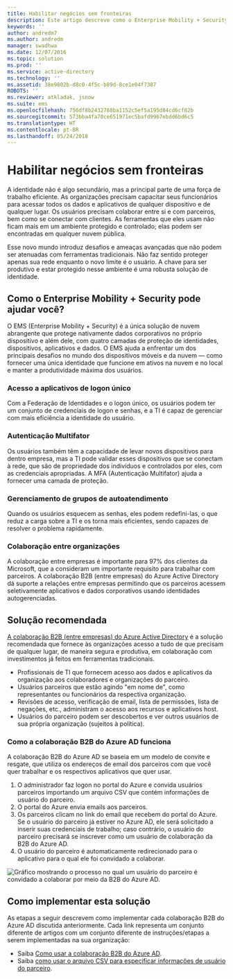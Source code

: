 ```yaml
---
title: Habilitar negócios sem fronteiras
description: Este artigo descreve como o Enterprise Mobility + Security pode ser usado para fornecer uma única identidade que funcione em ativos na nuvem e no local, além de manter a produtividade máxima dos usuários aproveitando as ferramentas do Azure Active Directory.
keywords: ''
author: andredm7
ms.author: andredm
manager: swadhwa
ms.date: 12/07/2016
ms.topic: solution
ms.prod: ''
ms.service: active-directory
ms.technology: ''
ms.assetid: 38e9802b-d8c0-4f5c-b89d-8ce1e04f7387
ROBOTS: ''
ms.reviewer: atkladak, jsnow
ms.suite: ems
ms.openlocfilehash: 756df8b2432788ba1152c5ef5a195d84cd6cf82b
ms.sourcegitcommit: 573bba4fa70ce651971ec5bafd9967ebdd6bd6c5
ms.translationtype: HT
ms.contentlocale: pt-BR
ms.lasthandoff: 05/24/2018
---
```

# <a name="enable-business-without-borders"></a>Habilitar negócios sem fronteiras
A identidade não é algo secundário, mas a principal parte de uma força de trabalho eficiente. As organizações precisam capacitar seus funcionários para acessar todos os dados e aplicativos de qualquer dispositivo e de qualquer lugar. Os usuários precisam colaborar entre si e com parceiros, bem como se conectar com clientes. As ferramentas que eles usam não ficam mais em um ambiente protegido e controlado; elas podem ser encontradas em qualquer nuvem pública.

Esse novo mundo introduz desafios e ameaças avançadas que não podem ser atenuadas com ferramentas tradicionais. Não faz sentido proteger apenas sua rede enquanto o novo limite é o usuário. A chave para ser produtivo e estar protegido nesse ambiente é uma robusta solução de identidade.

## <a name="how-can-enterprise-mobility--security-help-you"></a>Como o Enterprise Mobility + Security pode ajudar você?
O EMS (Enterprise Mobility + Security) é a única solução de nuvem abrangente que protege nativamente dados corporativos no próprio dispositivo e além dele, com quatro camadas de proteção de identidades, dispositivos, aplicativos e dados. O EMS ajuda a enfrentar um dos principais desafios no mundo dos dispositivos móveis e da nuvem — como fornecer uma única identidade que funcione em ativos na nuvem e no local e manter a produtividade máxima dos usuários.

### <a name="access-to-single-sign-on-applications"></a>Acesso a aplicativos de logon único
Com a Federação de Identidades e o logon único, os usuários podem ter um conjunto de credenciais de logon e senhas, e a TI é capaz de gerenciar com mais eficiência a identidade do usuário.
### <a name="multi-factor-authentication"></a>Autenticação Multifator
Os usuários também têm a capacidade de levar novos dispositivos para dentro empresa, mas a TI pode validar esses dispositivos que se conectam à rede, que são de propriedade dos indivíduos e controlados por eles, com as credenciais apropriadas. A MFA (Autenticação Multifator) ajuda a fornecer uma camada de proteção.
### <a name="self-service-group-management"></a>Gerenciamento de grupos de autoatendimento
Quando os usuários esquecem as senhas, eles podem redefini-las, o que reduz a carga sobre a TI e os torna mais eficientes, sendo capazes de resolver o problema rapidamente.
### <a name="cross-organization-collaboration"></a>Colaboração entre organizações
A colaboração entre empresas é importante para 97% dos clientes da Microsoft, que a consideram um importante requisito para trabalhar com parceiros. A colaboração B2B (entre empresas) do Azure Active Directory dá suporte a relações entre empresas permitindo que os parceiros acessem seletivamente aplicativos e dados corporativos usando identidades autogerenciadas.

## <a name="recommended-solution"></a>Solução recomendada
[A colaboração B2B (entre empresas) do Azure Active Directory](https://azure.microsoft.com/documentation/articles/active-directory-b2b-what-is-azure-ad-b2b/) é a solução recomendada que fornece às organizações acesso a tudo de que precisam de qualquer lugar, de maneira segura e produtiva, em colaboração com investimentos já feitos em ferramentas tradicionais.
- Profissionais de TI que fornecem acesso aos dados e aplicativos da organização aos colaboradores e organizações do parceiro.
- Usuários parceiros que estão agindo "em nome de", como representantes ou funcionários da respectiva organização.
- Revisões de acesso, verificação de email, lista de permissões, lista de negações, etc., administram o acesso aos recursos e aplicativos host.
- Usuários do parceiro podem ser descobertos e ver outros usuários de sua própria organização (sujeitos à política).

### <a name="how-azure-ad-b2b-collaboration-works"></a>Como a colaboração B2B do Azure AD funciona

A colaboração B2B do Azure AD se baseia em um modelo de convite e resgate, que utiliza os endereços de email dos parceiros com que você quer trabalhar e os respectivos aplicativos que quer usar.

1. O administrador faz logon no portal do Azure e convida usuários parceiros importando um arquivo CSV que contém informações de usuário do parceiro.
2. O portal do Azure envia emails aos parceiros.
3. Os parceiros clicam no link do email que recebem do portal do Azure. Se o usuário do parceiro já estiver no Azure AD, ele será solicitado a inserir suas credenciais de trabalho; caso contrário, o usuário do parceiro precisará se inscrever como um usuário de colaboração da B2B do Azure AD.
4. O usuário do parceiro é automaticamente redirecionado para o aplicativo para o qual ele foi convidado a colaborar.

![Gráfico mostrando o processo no qual um usuário do parceiro é convidado a colaborar por meio da B2B do Azure AD.](./media/enable-business-without-borders/enable-business-without-borders-fig1.png)

## <a name="how-to-implement-this-solution"></a>Como implementar esta solução
As etapas a seguir descrevem como implementar cada colaboração B2B do Azure AD discutida anteriormente. Cada link representa um conjunto diferente de artigos com um conjunto diferente de instruções/etapas a serem implementadas na sua organização:
- Saiba [Como usar a colaboração B2B do Azure AD](https://azure.microsoft.com/documentation/articles/active-directory-b2b-detailed-walkthrough/).
- Saiba [como usar o arquivo CSV para especificar informações de usuário do parceiro](https://azure.microsoft.com/documentation/articles/active-directory-b2b-references-csv-file-format/).
